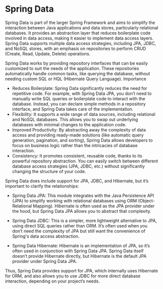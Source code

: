 # Spring Data
Spring Data is part of the larger Spring Framework and aims to simplify the interaction between Java applications and data stores, particularly relational databases. 
It provides an abstraction layer that reduces boilerplate code involved in data access, making it easier to implement data access layers. Spring Data supports multiple data access strategies, including JPA, JDBC, and NoSQL stores, with an emphasis on repositories to perform CRUD (Create, Read, Update, Delete) operations.

Spring Data works by providing repository interfaces that can be easily customized to suit the needs of the application. 
These repositories automatically handle common tasks, like querying the database, without needing custom SQL or HQL (Hibernate Query Language).
Importance
- Reduces Boilerplate: Spring Data significantly reduces the need for repetitive code. For example, with Spring Data JPA, you don’t need to manually write SQL queries or boilerplate code to interact with the database. Instead, you can declare simple methods in a repository interface, and Spring Data takes care of the implementation.
- Flexibility: It supports a wide range of data sources, including relational and NoSQL databases. This allows you to swap out underlying databases with minimal changes to the application code.
- Improved Productivity: By abstracting away the complexity of data access and providing ready-made solutions (like automatic query generation, pagination, and sorting), Spring Data allows developers to focus on business logic rather than the intricacies of database interaction.
- Consistency: It promotes consistent, reusable code, thanks to its powerful repository abstraction. You can easily switch between different database access strategies (JPA, JDBC, etc.) without significantly changing the structure of your code.

Spring Data does include support for JPA, JDBC, and Hibernate, but it’s important to clarify the relationships:
- Spring Data JPA: This module integrates with the Java Persistence API (JPA) to simplify working with relational databases using ORM (Object-Relational Mapping). Hibernate is often used as the JPA provider under the hood, but Spring Data JPA allows you to abstract that complexity.

- Spring Data JDBC: This is a simpler, more lightweight alternative to JPA, using direct SQL queries rather than ORM. It’s often used when you don’t need the complexity of JPA but still want the convenience of Spring's data access abstraction.

- Spring Data Hibernate: Hibernate is an implementation of JPA, so it’s often used in conjunction with Spring Data JPA. Spring Data itself doesn’t provide Hibernate directly, but Hibernate is the default JPA provider under Spring Data JPA.

Thus, Spring Data provides support for JPA, which internally uses Hibernate for ORM, and also allows you to use JDBC for more direct database interaction, depending on your project’s needs.
